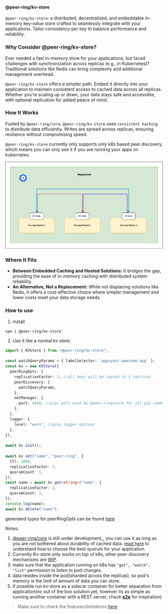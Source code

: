 #### @peer-ring/kv-store

`@peer-ring/kv-store`: a distributed, decentralized, and embeddable in-memory key-value store crafted to seamlessly integrate with your applications. Tailor consistency per key to balance performance and reliability.

### Why Consider @peer-ring/kv-store?

Ever needed a fast in-memory store for your applications, but faced challenges with synchronization across replicas (e.g., in Kubernetes)? Traditional solutions like Redis can bring complexity and additional management overhead.

`@peer-ring/kv-store` offers a simpler path. Embed it directly into your application to maintain consistent access to cached data across all replicas. Whether you're scaling up or down, your data stays safe and accessible, with optional replication for added peace of mind.

### How It Works

Fueled by `@peer-ring/core`, `@peer-ring/kv-store` uses `consistent hashing` to distribute data efficiently. Writes are spread across replicas, ensuring resilience without compromising speed.

`@peer-ring/kv-store` currently only supports only k8s based peer discovery, which means you can only use it if you are running your apps on kubernetes.

![No Image](https://raw.githubusercontent.com/mahendraHegde/peer-ring/main/packages/kv-store/docs/kv-store.png)

### Where It Fits

- **Between Embedded Caching and Hosted Solutions:** It bridges the gap, providing the ease of in-memory caching with distributed system reliability.
- **An Alternative, Not a Replacement:** While not displacing solutions like Redis, it offers a cost-effective choice where simpler management and lower costs meet your data storage needs.

### How to use

1. install

```
npm i @peer-ring/kv-store`
```

2. Use it like a normal kv store.

```typescript
import { KVStore } from "@peer-ring/kv-store";

const watchQueryParams = { labelSelector: `app=your-awesome-app` };
const kv = new KVStore({
  peerRingOpts: {
    replicationFactor: 3, //all keys will be copied to 3 replicas
    peerDiscovery: {
      watchQueryParams,
    },
    netManager: {
      port: 4445, //grpc port used by @peer-ring/core for all p2p communication
    },
  },
  logger: {
    level: "warn", //pino logger options
  },
});

await kv.init();

await kv.set("name", "peer-ring", {
  ttl: 1000,
  replicationFactor: 2,
  quorumCount: 1,
});
const name = await kv.get<string>("name", {
  replicationFactor: 2,
  quorumCount: 1,
});
console.log(name);
await kv.delete("name");
```

generated types for peerRingOpts can be found [here](https://github.com/mahendraHegde/peer-ring/blob/main/packages/core/docs/interfaces/PeerRingOpts.md)

Notes:

1. [@peer-ring/core](https://github.com/mahendraHegde/peer-ring/tree/main/packages/core) is still under development\_, you can use it as long as you are not bothered about durability of cached data. [read here](https://github.com/mahendraHegde/peer-ring?tab=readme-ov-file#replication) to understand how to choose the best quorum for your application.
2. Currently Kv-store only works on top of k8s, other peer-discovery mechanisms are [WIP](https://github.com/mahendraHegde/peer-ring?tab=readme-ov-file#project-roadmap).
3. make sure that the application running on k8s has `"get", "watch", "list"` permission to listen to pod changes.
4. data resides inside the pod(sharded across the replicas), so pod's memory is the limit of amount of data you can store.
5. if possible run kv-store as a sidecar container for better separation from application(no out of the box solution yet, however its as simple as running another container with a REST server, check [**e2e**](https://github.com/mahendraHegde/peer-ring/blob/main/packages/__e2e__/src/index.ts) for inspiration)

> Make sure to check the features/limitations [here](https://github.com/mahendraHegde/peer-ring)

